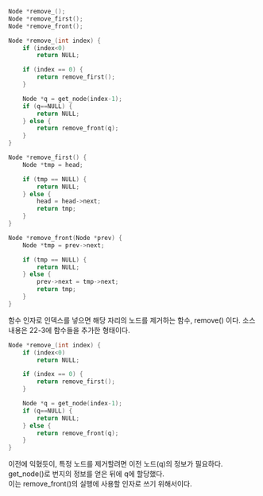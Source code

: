 ```c
Node *remove_();
Node *remove_first();
Node *remove_front();

Node *remove_(int index) {
    if (index<0)
        return NULL;

    if (index == 0) {
        return remove_first();
    }

    Node *q = get_node(index-1);
    if (q==NULL) {
        return NULL;
    } else {
        return remove_front(q);
    }
}

Node *remove_first() {
    Node *tmp = head;

    if (tmp == NULL) {
        return NULL;
    } else {
        head = head->next;
        return tmp;
    }
}

Node *remove_front(Node *prev) {
    Node *tmp = prev->next;

    if (tmp == NULL) {
        return NULL;
    } else {
        prev->next = tmp->next;
        return tmp;
    }
}
```
<p>
함수 인자로 인덱스를 넣으면 해당 자리의 노드를 제거하는 함수, remove() 이다.
소스 내용은 22-3에 함수들을 추가한 형태이다.
</p>

```c
Node *remove_(int index) {
    if (index<0)
        return NULL;

    if (index == 0) {
        return remove_first();
    }

    Node *q = get_node(index-1);
    if (q==NULL) {
        return NULL;
    } else {
        return remove_front(q);
    }
}
```
<p>
이전에 익혔듯이, 특정 노드를 제거할려면 이전 노드(q)의 정보가 필요하다.<br />
get_node()로 번지의 정보를 얻은 뒤에 q에 할당했다.<br />
이는 remove_front()의 실행에 사용할 인자로 쓰기 위해서이다.
</p>